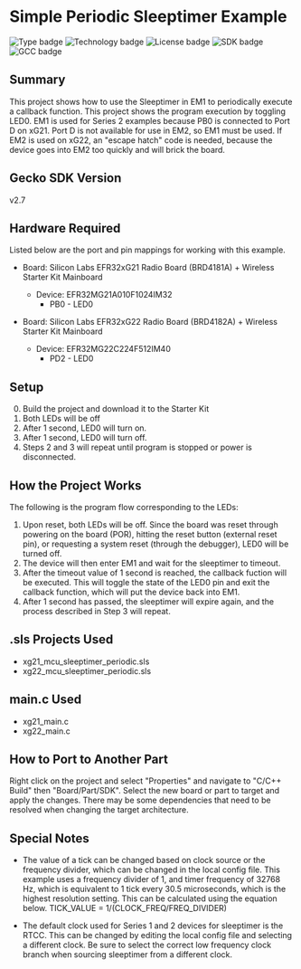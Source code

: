 # Simple Periodic Sleeptimer Example
![Type badge](https://img.shields.io/badge/Type-Virtual%20application-green)
![Technology badge](https://img.shields.io/badge/Technology-Platform-green)
![License badge](https://img.shields.io/badge/License-Zlib-green)
![SDK badge](https://img.shields.io/badge/SDK-v2.7.6-green)
![GCC badge](https://img.shields.io/endpoint?url=https://raw.githubusercontent.com/SiliconLabs/application_examples_ci/master/platform_applications/periodic_sleeptimer_example_gcc.json)

## Summary
This project shows how to use the Sleeptimer in EM1 to periodically execute
a callback function. This project shows the program execution by toggling LED0.
EM1 is used for Series 2 examples because PB0 is connected to Port D on xG21. 
Port D is not available for use in EM2, so EM1 must be used. If EM2 is used on 
xG22, an "escape hatch" code is needed, because the device goes into EM2 too 
quickly and will brick the board. 

## Gecko SDK Version
v2.7

## Hardware Required
Listed below are the port and pin mappings for working with this example.

* Board:  Silicon Labs EFR32xG21 Radio Board (BRD4181A) + 
        Wireless Starter Kit Mainboard
	* Device: EFR32MG21A010F1024IM32
		* PB0 - LED0

* Board:  Silicon Labs EFR32xG22 Radio Board (BRD4182A) + 
        Wireless Starter Kit Mainboard
	* Device: EFR32MG22C224F512IM40
		* PD2 - LED0
		
## Setup
0. Build the project and download it to the Starter Kit
1. Both LEDs will be off
2. After 1 second, LED0 will turn on.
3. After 1 second, LED0 will turn off.
4. Steps 2 and 3 will repeat until program is stopped or power is disconnected.

## How the Project Works
The following is the program flow corresponding to the LEDs:
1. Upon reset, both LEDs will be off. Since the board was reset through 
   powering on the board (POR), hitting the reset button (external reset pin), 
   or requesting a system reset (through the debugger), LED0 will be turned off.
2. The device will then enter EM1 and wait for the sleeptimer to timeout.
3. After the timeout value of 1 second is reached, the callback fuction will be 
   executed. This will toggle the state of the LED0 pin and exit the callback 
   function, which will put the device back into EM1.
4. After 1 second has passed, the sleeptimer will expire again, and the process
   described in Step 3 will repeat.
   
## .sls Projects Used
* xg21_mcu_sleeptimer_periodic.sls
* xg22_mcu_sleeptimer_periodic.sls

## main.c Used
* xg21_main.c
* xg22_main.c

## How to Port to Another Part
Right click on the project and select "Properties" and navigate to "C/C++ 
Build" then "Board/Part/SDK". Select the new board or part to target and apply 
the changes. There may be some dependencies that need to be resolved when 
changing the target architecture. 

## Special Notes
* The value of a tick can be changed based on clock source or the frequency 
divider, which can be changed in the local config file. This example uses a 
frequency divider of 1, and timer frequency of 32768 Hz, which is equivalent 
to 1 tick every 30.5 microseconds, which is the highest resolution setting. 
This can be calculated using the equation below.
	TICK_VALUE = 1/(CLOCK_FREQ/FREQ_DIVIDER)

* The default clock used for Series 1 and 2 devices for sleeptimer is the
RTCC. This can be changed by editing the local config file and selecting a 
different clock. Be sure to select the correct low frequency clock branch when 
sourcing sleeptimer from a different clock.


